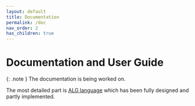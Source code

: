 ```yaml
---
layout: default
title: Documentation
permalink: /doc
nav_order: 2
has_children: true
---
```


# Documentation and User Guide

{: .note }
The documentation is being worked on.

The most detailed part is [ALG language](alg) which has been fully designed and partly implemented.
